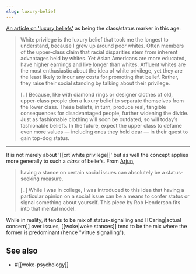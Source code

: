 ```yaml
---
slug: luxury-belief
---
```



[An article on 'luxury beliefs'](https://nypost.com/2019/08/17/luxury-beliefs-are-the-latest-status-symbol-for-rich-americans/) as being the class/status marker in this age:

> White privilege is the luxury belief that took me the longest to understand, because I grew up around poor whites. Often members of the upper-class claim that racial disparities stem from inherent advantages held by whites. Yet Asian Americans are more educated, have higher earnings and live longer than whites. Affluent whites are the most enthusiastic about the idea of white privilege, yet they are the least likely to incur any costs for promoting that belief. Rather, they raise their social standing by talking about their privilege.
> 
> \[..\] Because, like with diamond rings or designer clothes of old, upper-class people don a luxury belief to separate themselves from the lower class. These beliefs, in turn, produce real, tangible consequences for disadvantaged people, further widening the divide. Just as fashionable clothing will soon be outdated, so will today’s fashionable beliefs. In the future, expect the upper class to defame even more values — including ones they hold dear — in their quest to gain top-dog status.

---

It is not merely about '[[crt|white privilege]]' but as well the concept applies more generally to such a *class* of beliefs. From [Arjun](https://www.arjunananthkrishnan.com/post/luxury-beliefs),

> having a stance on certain social issues can absolutely be a status-seeking measure.
> 
> \[..\] While I was in college, I was introduced to this idea that having a particular opinion on a social issue can be a means to confer status or signal something about yourself. This piece by Rob Henderson fits into that mental model.

While in reality, it tends to be mix of status-signalling and [[Caring|actual concern]] over issues, [[woke|woke stances]] tend to be the mix where the former is predominant (hence "virtue signalling").

## See also

- #[[woke-psychology]]